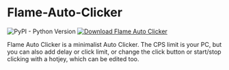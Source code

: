 # Flame-Auto-Clicker
 
![PyPI - Python Version](https://img.shields.io/pypi/pyversions/PySimpleGui) [![Download Flame Auto Clicker](https://img.shields.io/sourceforge/dt/flame-auto-clicker.svg)](https://sourceforge.net/projects/flame-auto-clicker/files/latest/download)

Flame Auto Clicker is a minimalist Auto Clicker. 
The CPS limit is your PC, but you can also add delay or click limit,
or change the click button or start/stop clicking with a hotjey, which can be edited too.
